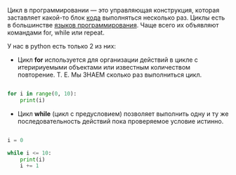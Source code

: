 
Цикл в программировании — это управляющая конструкция, которая заставляет какой-то блок [кода](https://blog.skillfactory.ru/glossary/programmnyj-kod/) выполняться несколько раз. Циклы есть в большинстве [языков программирования](https://blog.skillfactory.ru/glossary/yazyk-programmirovaniya/). Чаще всего их объявляют командами for, while или repeat.

У нас в python есть только 2 из них:

- Цикл **for** используется для организации действий в цикле с итеририуемыми объектами или известным количеством повторение. Т. Е. Мы ЗНАЕМ сколько раз выполниться цикл.

```python

for i in range(0, 10):
	print(i)

```

- Цикл **while** (цикл с предусловием) позволяет выполнить одну и ту же последовательность действий пока проверяемое условие истинно.

```python

i = 0

while i <= 10:
	print(i)
	i += 1

```

